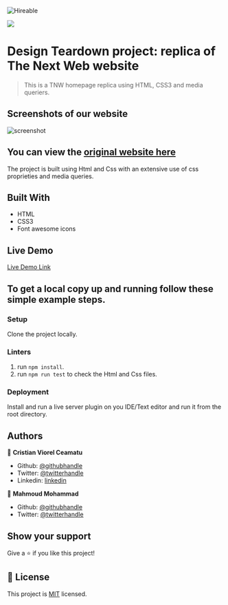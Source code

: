 ![Hireable](https://img.shields.io/badge/Hireable-yes-success)

![](https://img.shields.io/badge/-Microverse%20projects-blueviolet)

# Design Teardown project: replica of The Next Web website

> This is a TNW homepage replica using HTML, CSS3 and media queriers.

## Screenshots of our website

![screenshot](./.github/app-screenshot.png)

## You can view the [original website here](https://thenextweb.com/)

The project is built using Html and Css with an extensive use of css proprieties and media queries.

## Built With

- HTML
- CSS3
- Font awesome icons

## Live Demo

[Live Demo Link](https://rawcdn.githack.com/mahmoud717/microverse-TNW-clone/3e19abd546f1d098dc4824327d38eb19b7312456/index.html)

## To get a local copy up and running follow these simple example steps.

### Setup

Clone the project locally.

### Linters

1. run `npm install`.
2. run `npm run test` to check the Html and Css files.

### Deployment

Install and run a live server plugin on you IDE/Text editor and run it from the root directory.

## Authors

👤 **Cristian Viorel Ceamatu**

- Github: [@githubhandle](https://github.com/cristianCeamatu)
- Twitter: [@twitterhandle](https://twitter.com/CeamatuV)
- Linkedin: [linkedin](https://www.linkedin.com/in/ceamatu-cristian-viorel-7a5469136/)

👤 **Mahmoud Mohammad**

- Github: [@githubhandle](https://github.com/mahmoud717)
- Twitter: [@twitterhandle](https://twitter.com/mahmoud26369406)

## Show your support

Give a ⭐️ if you like this project!

## 📝 License

This project is [MIT](lic.url) licensed.
